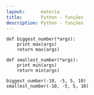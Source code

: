 ```yaml
---
layout:      materia
title:       Python - funções
description: Python - funções
---
```





    def biggest_number(*args):
        print max(args)
        return max(args)

    def smallest_number(*args):
        print min(args)
        return min(args)

    biggest_number(-10, -5, 5, 10)
    smallest_number(-10, -5, 5, 10)

